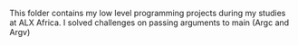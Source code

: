 This folder contains my low level programming projects during my studies at ALX Africa. I solved challenges on passing arguments to main (Argc and Argv)
